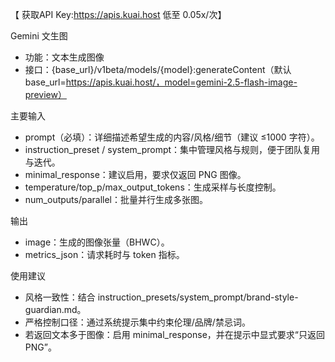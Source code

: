 【 获取API Key:https://apis.kuai.host 低至 0.05x/次】

Gemini 文生图
- 功能：文本生成图像
- 接口：{base_url}/v1beta/models/{model}:generateContent（默认 base_url=https://apis.kuai.host/，model=gemini-2.5-flash-image-preview）

主要输入
- prompt（必填）：详细描述希望生成的内容/风格/细节（建议 ≤1000 字符）。
- instruction_preset / system_prompt：集中管理风格与规则，便于团队复用与迭代。
- minimal_response：建议启用，要求仅返回 PNG 图像。
- temperature/top_p/max_output_tokens：生成采样与长度控制。
- num_outputs/parallel：批量并行生成多张图。

输出
- image：生成的图像张量（BHWC）。
- metrics_json：请求耗时与 token 指标。

使用建议
- 风格一致性：结合 instruction_presets/system_prompt/brand-style-guardian.md。
- 严格控制口径：通过系统提示集中约束伦理/品牌/禁忌词。
- 若返回文本多于图像：启用 minimal_response，并在提示中显式要求“只返回 PNG”。